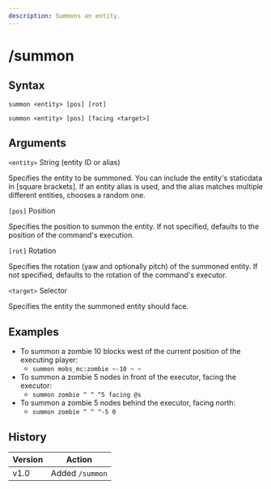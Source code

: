 ```yaml
---
description: Summons an entity.
---
```


# /summon

## Syntax

`summon <entity> [pos] [rot]`

`summon <entity> [pos] [facing <target>]`

## Arguments

`<entity>` String (entity ID or alias)

Specifies the entity to be summoned. You can include the entity's staticdata in \[square brackets]. If an entity alias is used, and the alias matches multiple different entities, chooses a random one.

`[pos]` Position

Specifies the position to summon the entity. If not specified, defaults to the position of the command's execution.

`[rot]` Rotation

Specifies the rotation (yaw and optionally pitch) of the summoned entity. If not specified, defaults to the rotation of the command's executor.

`<target>` Selector

Specifies the entity the summoned entity should face.

## Examples

* To summon a zombie 10 blocks west of the current position of the executing player:
  * `summon mobs_mc:zombie ~-10 ~ ~`
* To summon a zombie 5 nodes in front of the executor, facing the executor:
  * `summon zombie ^ ^ ^5 facing @s`
* To summon a zombie 5 nodes behind the executor, facing north:
  * `summon zombie ^ ^ ^-5 0`

## History

<table data-full-width="false"><thead><tr><th>Version</th><th>Action</th></tr></thead><tbody><tr><td>v1.0</td><td>Added <code>/summon</code></td></tr></tbody></table>
